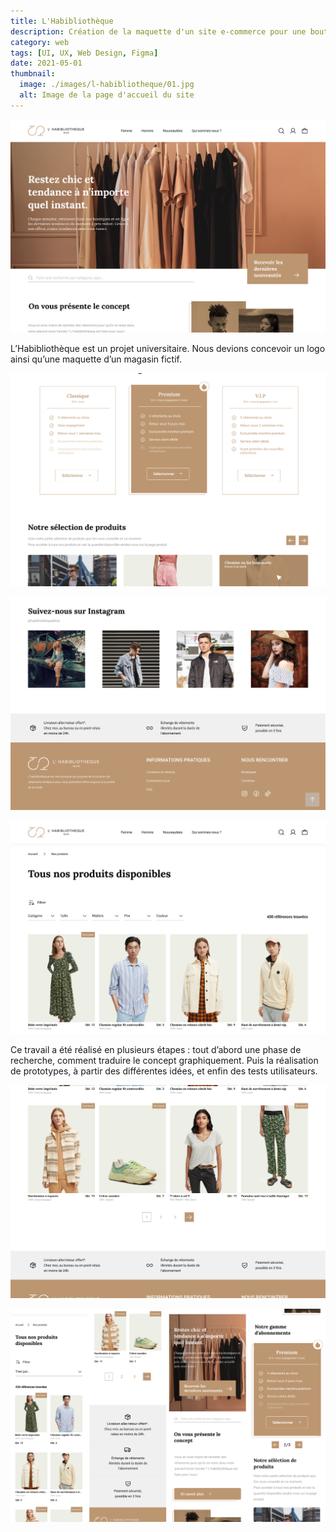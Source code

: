 ```yaml
---
title: L'Habibliothèque
description: Création de la maquette d'un site e-commerce pour une boutique de vêtements
category: web
tags: [UI, UX, Web Design, Figma]
date: 2021-05-01
thumbnail:
  image: ./images/l-habibliotheque/01.jpg
  alt: Image de la page d'accueil du site
---
```


![Page d'accueil du site](./images/l-habibliotheque/01.jpg)

L’Habibliothèque est un projet universitaire. Nous devions concevoir un logo ainsi qu’une maquette d’un magasin fictif.

![Page d'accueil du site](./images/l-habibliotheque/02.jpg)

<div class="img-grid">

![Page d'accueil du site](./images/l-habibliotheque/03.jpg)

![Page d'accueil du site](./images/l-habibliotheque/04.jpg)

</div>

Ce travail a été réalisé en plusieurs étapes : tout d’abord une phase de recherche, comment traduire le concept graphiquement. Puis la réalisation de prototypes, à partir des différentes idées, et enfin des tests utilisateurs.

![Page d'accueil du site](./images/l-habibliotheque/05.jpg)

![Page d'accueil du site](./images/l-habibliotheque/06.jpg)
